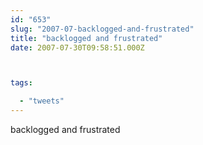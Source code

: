 ```yaml
---
id: "653"
slug: "2007-07-backlogged-and-frustrated"
title: "backlogged and frustrated"
date: 2007-07-30T09:58:51.000Z



tags:

  - "tweets"
---
```

<div class="sqs-html-content">
  <p>backlogged and frustrated</p>
</div>
